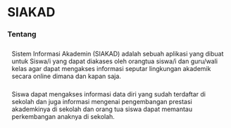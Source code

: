 <h1>SIAKAD</h1>
<h3>Tentang</h3>
			<p style="padding: 10px 10px 10px 10px;">Sistem Informasi Akademin (SIAKAD) adalah sebuah aplikasi yang dibuat untuk Siswa/i yang dapat diakases oleh orangtua siswa/i dan guru/wali kelas agar dapat mengakses informasi seputar lingkungan akademik secara online dimana dan kapan saja.</p>
					<p style="padding-top: -15px; padding-left: 10px;">
						Siswa dapat mengakses informasi data diri yang sudah terdaftar di sekolah dan juga informasi mengenai pengembangan prestasi akademkinya di sekolah dan orang tua siswa dapat memantau perkembangan anaknya di sekolah.</p>